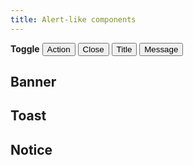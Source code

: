 ```yaml
---
title: Alert-like components
---
```


<div class="qwerqwerqwerqwer d-pt64">
  <div class="d-d-flex d-d-flex d-jc-center d-flow8 d-ai-center">
    <strong>Toggle</strong>
    <button class="d-btn d-btn--lg d-btn--outlined" onclick="(() => { const buttons = document.querySelectorAll('.d-notice__actions .d-btn--outlined'); buttons.forEach(button => { button.style.display = button.style.display === 'none' ? 'block' : 'none'; }); })()"><dt-icon name="eye" size="300" /> Action</button>
    <button class="d-btn d-btn--lg d-btn--outlined" onclick="(() => { const buttons = document.querySelectorAll('.d-notice__actions .d-btn--circle'); buttons.forEach(button => { button.style.display = button.style.display === 'none' ? 'block' : 'none'; }); })()"><dt-icon name="eye" size="300" /> Close</button>
    <button class="d-btn d-btn--lg d-btn--outlined" onclick="(() => { const buttons = document.querySelectorAll('.d-notice__title'); buttons.forEach(button => { button.style.display = button.style.display === 'none' ? 'block' : 'none'; }); })()"><dt-icon name="eye" size="300" /> Title</button>
    <button class="d-btn d-btn--lg d-btn--outlined" onclick="(() => { const buttons = document.querySelectorAll('.d-notice__message'); buttons.forEach(button => { button.style.display = button.style.display === 'none' ? 'block' : 'none'; }); })()"><dt-icon name="eye" size="300" /> Message</button>
  </div>
  <h2>Banner</h2>
  <div class="qwerqwerqwerqwer__list">
    <div>
      <example-banner />
    </div>
  </div>
  <h2>Toast</h2>
  <div class="qwerqwerqwerqwer__list">
    <div>
      <example-toast />
    </div>
  </div>
  <h2>Notice</h2>
  <div class="qwerqwerqwerqwer__list">
    <div class="d-d-flex d-flow16">
      <div class="d-fl-grow1 d-stack16">
        <example-notice class="d-w100p" kind="base" role="status" />
        <example-notice class="d-w100p" kind="error" role="status" />
        <example-notice class="d-w100p" kind="info" role="status" />
        <example-notice class="d-w100p" kind="success" role="status" />
        <example-notice class="d-w100p" kind="warning" role="status" />
      </div>
      <div class="d-fl-grow1 d-stack16">
        <example-notice class="d-w100p" kind="base" role="status" important />
        <example-notice class="d-w100p" kind="error" role="status" important />
        <example-notice class="d-w100p" kind="info" role="status" important />
        <example-notice class="d-w100p" kind="success" role="status" important />
        <example-notice class="d-w100p" kind="warning" role="status" important />
      </div>
    </div>
  </div>
</div>

<script setup>
  import { accessible } from '@data/banner.json';
  import ExampleBanner from '@exampleComponents/ExampleBanner.vue';
  import ExampleToast from '@exampleComponents/ExampleToast.vue';
  import ExampleNotice from '@exampleComponents/ExampleNotice.vue';
</script>
